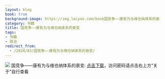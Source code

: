 ```yaml
---
layout: blog
book: true
background-image: https://img.locyoo.com/book国竞争——康有为与维也纳体系的衰变.jpg
category: 书籍
title: 国竞争——康有为与维也纳体系的衰变
tags:
- 书籍
- 政治
redirect_from:
  - /2024/03/国竞争——康有为与维也纳体系的衰变/
---
```

![](https://img.locyoo.com/book国竞争——康有为与维也纳体系的衰变.jpg)
国竞争——康有为与维也纳体系的衰变: <a name = "ref1" href="https://url18.ctfile.com/f/50983618-1320273622-41df6a?p=3619">点击下载</a>，访问密码请点击右上方“关于”自行查看